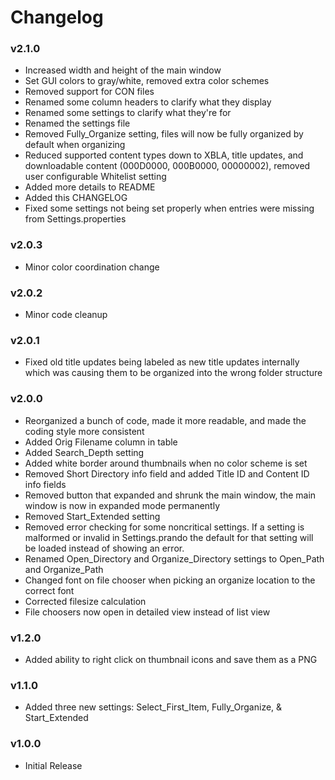# Changelog

### v2.1.0
* Increased width and height of the main window
* Set GUI colors to gray/white, removed extra color schemes
* Removed support for CON files
* Renamed some column headers to clarify what they display
* Renamed some settings to clarify what they're for
* Renamed the settings file
* Removed Fully_Organize setting, files will now be fully organized by default when organizing
* Reduced supported content types down to XBLA, title updates, and downloadable content (000D0000, 000B0000, 00000002), removed user configurable Whitelist setting
* Added more details to README
* Added this CHANGELOG
* Fixed some settings not being set properly when entries were missing from Settings.properties

### v2.0.3
* Minor color coordination change

### v2.0.2
* Minor code cleanup

### v2.0.1
* Fixed old title updates being labeled as new title updates internally which was causing them to be organized into the wrong folder structure

### v2.0.0
* Reorganized a bunch of code, made it more readable, and made the coding style more consistent
* Added Orig Filename column in table
* Added Search_Depth setting
* Added white border around thumbnails when no color scheme is set
* Removed Short Directory info field and added Title ID and Content ID info fields
* Removed button that expanded and shrunk the main window, the main window is now in expanded mode permanently
* Removed Start_Extended setting
* Removed error checking for some noncritical settings. If a setting is malformed or invalid in Settings.prando the default for that setting will be loaded instead of showing an error.
* Renamed Open_Directory and Organize_Directory settings to Open_Path and Organize_Path
* Changed font on file chooser when picking an organize location to the correct font
* Corrected filesize calculation
* File choosers now open in detailed view instead of list view

### v1.2.0
* Added ability to right click on thumbnail icons and save them as a PNG

### v1.1.0
* Added three new settings: Select_First_Item, Fully_Organize, & Start_Extended

### v1.0.0
* Initial Release